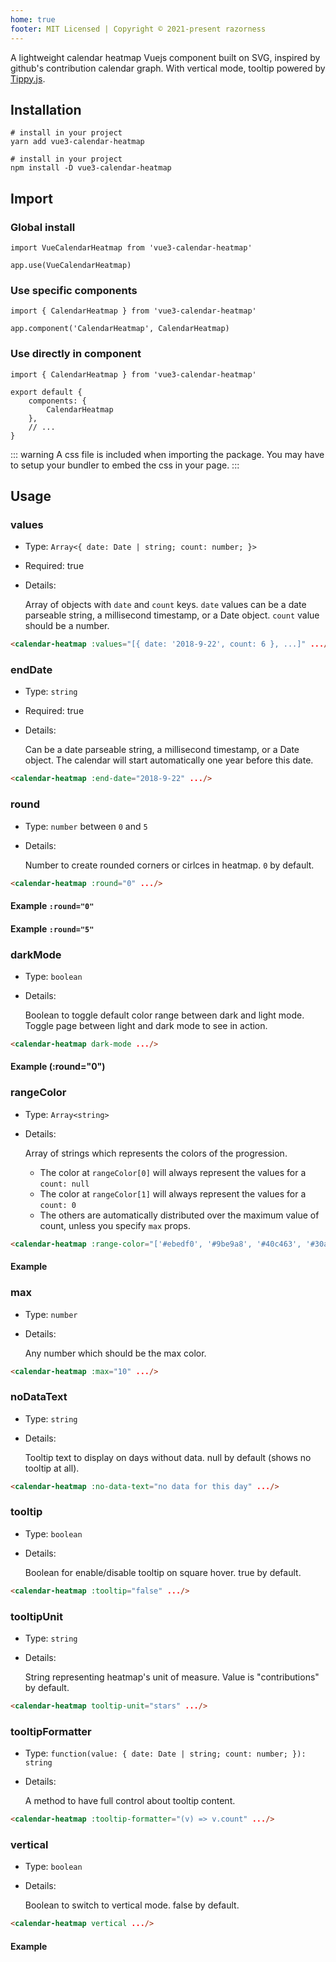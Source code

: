 ```yaml
---
home: true 
footer: MIT Licensed | Copyright © 2021-present razorness
---
```


<Demo :initial-round="2"/>
<Links/>

A lightweight calendar heatmap Vuejs component built on SVG, inspired by github's contribution calendar graph. With vertical mode, tooltip powered by [Tippy.js](https://github.com/atomiks/tippyjs).

## Installation

<CodeGroup>
  <CodeGroupItem title="YARN" active>

```bash:no-line-numbers
# install in your project
yarn add vue3-calendar-heatmap
```

  </CodeGroupItem>

  <CodeGroupItem title="NPM">

```bash:no-line-numbers
# install in your project
npm install -D vue3-calendar-heatmap
```

  </CodeGroupItem>
</CodeGroup>

## Import

### Global install

```typescript:no-line-numbers
import VueCalendarHeatmap from 'vue3-calendar-heatmap'

app.use(VueCalendarHeatmap)
```

### Use specific components

```typescript:no-line-numbers
import { CalendarHeatmap } from 'vue3-calendar-heatmap'

app.component('CalendarHeatmap', CalendarHeatmap)
```

### Use directly in component

```typescript:no-line-numbers
import { CalendarHeatmap } from 'vue3-calendar-heatmap'

export default {
    components: {
        CalendarHeatmap
    },
    // ...
}
```

::: warning 
  A css file is included when importing the package. You may have to setup your bundler to embed the css in your page.
:::

## Usage

### values

- Type: `Array<{ date: Date | string; count: number; }>`
- Required: true
- Details:

  Array of objects with `date` and `count` keys. `date` values can be a date parseable string, a millisecond timestamp, or a Date object. `count` value should
  be a number.

```html
<calendar-heatmap :values="[{ date: '2018-9-22', count: 6 }, ...]" .../>
```

### endDate

- Type: `string`
- Required: true
- Details:

  Can be a date parseable string, a millisecond timestamp, or a Date object. The calendar will start automatically one year before this date.

```html
<calendar-heatmap :end-date="2018-9-22" .../>
```

### round

- Type: `number` between `0` and `5`
- Details:

  Number to create rounded corners or cirlces in heatmap. `0` by default.

```html
<calendar-heatmap :round="0" .../>
```

#### Example `:round="0"`

<Demo :initialRound="0"/>

#### Example `:round="5"`

<Demo :initialRound="5"/>

### darkMode 
- Type: `boolean`
- Details:

  Boolean to toggle default color range between dark and light mode.
  Toggle page between light and dark mode to see in action.

```html
<calendar-heatmap dark-mode .../>
```

#### Example (:round="0")

### rangeColor

- Type: `Array<string>`
- Details:

  Array of strings which represents the colors of the progression.

    - The color at `rangeColor[0]` will always represent the values for a `count: null`
    - The color at `rangeColor[1]` will always represent the values for a `count: 0`
    - The others are automatically distributed over the maximum value of count, unless you specify `max` props.

```html
<calendar-heatmap :range-color="['#ebedf0', '#9be9a8', '#40c463', '#30a14e', '#216e39']" .../>
```

#### Example

<Demo :range-color="[ '#ebedf0', '#9be9a8', '#40c463', '#30a14e', '#216e39' ]"/>

### max

- Type: `number`
- Details:

  Any number which should be the max color.

```html
<calendar-heatmap :max="10" .../>
```

### noDataText

- Type: `string`
- Details:

  Tooltip text to display on days without data. null by default (shows no tooltip at all).

```html
<calendar-heatmap :no-data-text="no data for this day" .../>
```

### tooltip

- Type: `boolean`
- Details:

  Boolean for enable/disable tooltip on square hover. true by default.

```html
<calendar-heatmap :tooltip="false" .../>
```

### tooltipUnit

- Type: `string`
- Details:

  String representing heatmap's unit of measure. Value is "contributions" by default.

```html
<calendar-heatmap tooltip-unit="stars" .../>
```

### tooltipFormatter

- Type: `function(value: { date: Date | string; count: number; }): string`
- Details:

  A method to have full control about tooltip content.

```html
<calendar-heatmap :tooltip-formatter="(v) => v.count" .../>
```

### vertical

- Type: `boolean`
- Details:

  Boolean to switch to vertical mode. false by default.

```html
<calendar-heatmap vertical .../>
```

#### Example
<Demo orientation="vertical"/>
